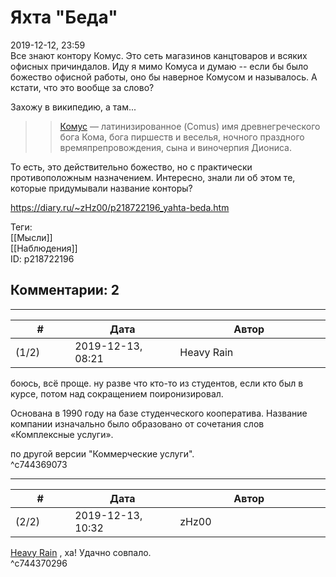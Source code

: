 Яхта "Беда"
===========

  
2019-12-12, 23:59  
 Все знают контору Комус. Это сеть магазинов канцтоваров и всяких офисных причиндалов. Иду я мимо Комуса и думаю -- если бы было божество офисной работы, оно бы наверное Комусом и называлось. А кстати, что это вообще за слово?   
   
 Захожу в википедию, а там...   
   
 >>  [Комус](https://ru.wikipedia.org/wiki/%D0%9A%D0%BE%D0%BC_%28%D0%BC%D0%B8%D1%84%D0%BE%D0%BB%D0%BE%D0%B3%D0%B8%D1%8F%29)  — латинизированное (Comus) имя древнегреческого бога Кома, бога пиршеств и веселья, ночного праздного времяпрепровождения, сына и виночерпия Диониса.   
   
 То есть, это действительно божество, но с практически противоположным назначением. Интересно, знали ли об этом те, которые придумывали название конторы?   
  
<https://diary.ru/~zHz00/p218722196_yahta-beda.htm>  
  
Теги:  
[[Мысли]]  
[[Наблюдения]]  
ID: p218722196  


Комментарии: 2
--------------

  


---



|         #         |              Дата              |                     Автор                     |           ID           |
| --- | --- | --- | --- |
| (1/2) | 2019-12-13, 08:21 | Heavy Rain | c744369073 |

  
 боюсь, всё проще. ну разве что кто-то из студентов, если кто был в курсе, потом над сокращением поиронизировал.   
   
 Основана в 1990 году на базе студенческого кооператива. Название компании изначально было образовано от сочетания слов «Комплексные услуги».   
   
 по другой версии "Коммерческие услуги".   
 ^c744369073

---



|         #         |              Дата              |                     Автор                     |           ID           |
| --- | --- | --- | --- |
| (2/2) | 2019-12-13, 10:32 | zHz00 | c744370296 |

  
  [Heavy Rain](http://kogacz.diary.ru "dear j ournal")  , ха! Удачно совпало.   
 ^c744370296